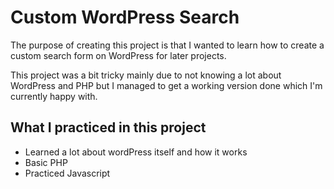 # Custom WordPress Search

The purpose of creating this project is that I wanted to learn how to create a custom search form on WordPress for later projects.

This project was a bit tricky mainly due to not knowing a lot about WordPress and PHP but I managed to get a working version done which I'm currently happy with.

## What I practiced in this project
* Learned a lot about wordPress itself and how it works
* Basic PHP
* Practiced Javascript
